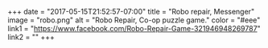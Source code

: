 +++
date = "2017-05-15T21:52:57-07:00"
title = "Robo repair, Messenger"
image = "robo.png"
alt = "Robo Repair, Co-op puzzle game."
color = "#eee"
link1 = "https://www.facebook.com/Robo-Repair-Game-321946948269787"
link2 = ""
+++